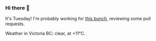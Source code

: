### Hi there :wave:

It's Tuesday! I'm probably working for [this bunch](https://github.com/kohofinancial), reviewing some pull requests.

Weather in Victoria BC: clear, at +11°C.
